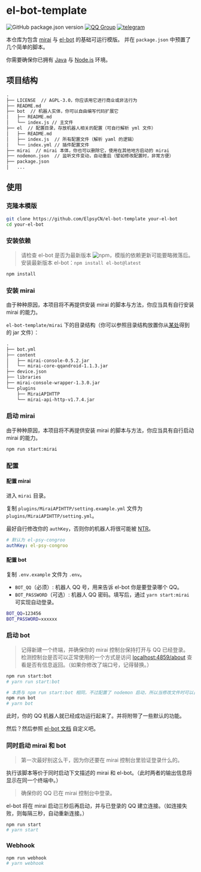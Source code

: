 # el-bot-template

![GitHub package.json version](https://img.shields.io/github/package-json/v/ElpsyCN/el-bot-template)
[![QQ Group](https://img.shields.io/badge/qq%20group-707408530-12B7F5)](https://shang.qq.com/wpa/qunwpa?idkey=5b0eef3e3256ce23981f3b0aa2457175c66ca9194efd266fd0e9a7dbe43ed653)
[![telegram](https://img.shields.io/badge/telegram-elpsy__cn-blue)](https://t.me/elpsy_cn)

本仓库为包含 [mirai](https://github.com/mamoe/mirai) 与 [el-bot](https://github.com/ElpsyCN/el-bot) 的基础可运行模版。
并在 `package.json` 中预置了几个简单的脚本。

你需要确保你已拥有 [Java](https://www.java.com/zh_CN/) 与 [Node.js](https://nodejs.org/zh-cn/download/) 环境。

## 项目结构

```txt
.
├── LICENSE  // AGPL-3.0，你应该用它进行商业或非法行为
├── README.md
├── bot  // 机器人实体，你可以自由编写代码扩展它
│   ├── README.md
│   └── index.js // 主文件
├── el  // 配置目录，存放机器人相关的配置（可自行解析 yml 文件）
│   ├── README.md
│   ├── index.js  // 所有配置文件（解析 yaml 的逻辑）
│   └── index.yml // 插件配置文件
├── mirai  // mirai 本体，你也可以删除它，使用在其他地方启动的 mirai
├── nodemon.json  // 监听文件变动，自动重启（譬如修改配置时，非常方便）
├── package.json
│   ...
```

## 使用

### 克隆本模版

```sh
git clone https://github.com/ElpsyCN/el-bot-template your-el-bot
cd your-el-bot
```

### 安装依赖

> 请检查 el-bot 是否为最新版本 ![npm](https://img.shields.io/npm/v/el-bot)，模版的依赖更新可能要略微落后。  
> 安装最新版本 el-bot：`npm install el-bot@latest`

```sh
npm install
```

### 安装 mirai

由于种种原因，本项目将不再提供安装 mirai 的脚本与方法，你应当具有自行安装 mirai 的能力。

`el-bot-template/mirai` 下的目录结构（你可以参照目录结构放置你从[某处](https://t.me/elpsy_cn)得到的 jar 文件）：

```txt
.
├── bot.yml
├── content
│   ├── mirai-console-0.5.2.jar
│   └── mirai-core-qqandroid-1.1.3.jar
├── device.json
├── libraries
├── mirai-console-wrapper-1.3.0.jar
└── plugins
    ├── MiraiAPIHTTP
    └── mirai-api-http-v1.7.4.jar
```

### 启动 mirai

由于种种原因，本项目将不再提供安装 mirai 的脚本与方法，你应当具有自行启动 mirai 的能力。

```sh
npm run start:mirai
```

### 配置

#### 配置 mirai

进入 `mirai` 目录。

复制 `plugins/MiraiAPIHTTP/setting.example.yml` 文件为 `plugins/MiraiAPIHTTP/setting.yml`。

最好自行修改你的 `authKey`，否则你的机器人将很可能被 [NTR](https://zh.moegirl.org/zh-hans/NTR)。

```yaml
# 默认为 el-psy-congroo
authKey: el-psy-congroo
```

#### 配置 bot

复制 `.env.example` 文件为 `.env`。

- `BOT_QQ`（必须）: 机器人 QQ 号，用来告诉 el-bot 你是要登录哪个 QQ。
- `BOT_PASSWORD`（可选）: 机器人 QQ 密码。填写后，通过 `yarn start:mirai` 可实现自动登录。

```bash
BOT_QQ=123456
BOT_PASSWORD=xxxxxx
```

### 启动 bot

> 记得新建一个终端，并确保你的 mirai 控制台保持打开与 QQ 已经登录。
> 检测控制台是否可以正常使用的一个方式是访问 <localhost:4859/about> 查看是否有信息返回。（如果你修改了端口号，记得替换。）

```sh
npm run start:bot
# yarn run start:bot
```

```sh
# 本质与 npm run start:bot 相同，不过配置了 nodemon 启动，所以当修改文件时可以自动重启。
npm run bot
# yarn bot
```

此时，你的 QQ 机器人就已经成功运行起来了。并将附带了一些默认的功能。

然后？然后参照 [el-bot 文档](https://docs.bot.elpsy.cn/) 自定义吧。

### 同时启动 mirai 和 bot

> 第一次最好别这么干，因为你还要在 mirai 控制台里验证登录什么的。

执行该脚本等价于同时启动下文描述的 mirai 和 el-bot。（此时两者的输出信息将显示在同一个终端中。）

> 确保你的 QQ 已在 mirai 控制台中登录。

el-bot 将在 mirai 启动三秒后再启动，并与已登录的 QQ 建立连接。（如连接失败，则每隔三秒，自动重新连接。）

```sh
npm run start
# yarn start
```

### Webhook

```sh
npm run webhook
# yarn webhook
```
